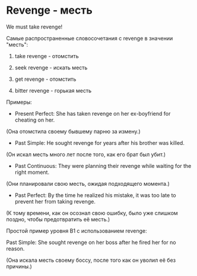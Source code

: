 # Revenge - месть




We must take revenge!

Самые распространенные словосочетания с revenge в значении "месть":

1. take revenge - отомстить

2. seek revenge - искать месть

3. get revenge - отомстить

4. bitter revenge - горькая месть

Примеры:

- Present Perfect: She has taken revenge on her ex-boyfriend for cheating on her.

(Она отомстила своему бывшему парню за измену.)

- Past Simple: He sought revenge for years after his brother was killed.

(Он искал месть много лет после того, как его брат был убит.)

- Past Continuous: They were planning their revenge while waiting for the right moment.

(Они планировали свою месть, ожидая подходящего момента.)

- Past Perfect: By the time he realized his mistake, it was too late to prevent her from taking revenge.

(К тому времени, как он осознал свою ошибку, было уже слишком поздно, чтобы предотвратить её месть.)

Простой пример уровня B1 с использованием revenge:

Past Simple: She sought revenge on her boss after he fired her for no reason.

(Она искала месть своему боссу, после того как он уволил её без причины.)